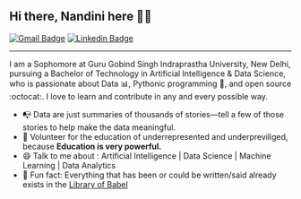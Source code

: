 
## Hi there, Nandini here 👋🏼
[![Gmail Badge](https://img.shields.io/badge/-nandinisingh5may@gmail.com-c14438?style=flat&logo=Gmail&logoColor=white)](mailto:nandinisingh5may@gmail.com "Connect via Email")
[![Linkedin Badge](https://img.shields.io/badge/-Nandini%20Singh-0072b1?style=flat&logo=Linkedin&logoColor=white)](https://www.linkedin.com/in/nandini-singh-bb7154159/ "Connect on LinkedIn")

---
I am a Sophomore at Guru Gobind Singh Indraprastha University, New Delhi, pursuing a Bachelor of Technology in Artificial Intelligence & Data Science, who is passionate about Data :bar_chart:, Pythonic programming :snake:, and open source :octocat:. I love to learn and contribute in any and every possible way.

- 📭 Data are just summaries of thousands of stories—tell a few of those stories to help make the data meaningful.
- 💬 Volunteer for the education of underrepresented and underpreviliged, because **Education is very powerful.**
- 😄 Talk to me about : Artificial Intelligence | Data Science | Machine Learning | Data Analytics 
- 👾 Fun fact: Everything that has been or could be written/said already exists in the [Library of Babel](https://libraryofbabel.info/)
